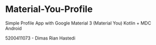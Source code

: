 # Material-You-Profile
Simple Profile App with Google Material 3 (Material You)
Kotlin + MDC Android

5200411073 - Dimas Rian Hastedi
